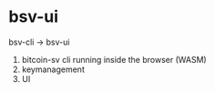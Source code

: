 # bsv-ui
bsv-cli -> bsv-ui


1. bitcoin-sv cli running inside the browser (WASM)
2. keymanagement
3. UI
